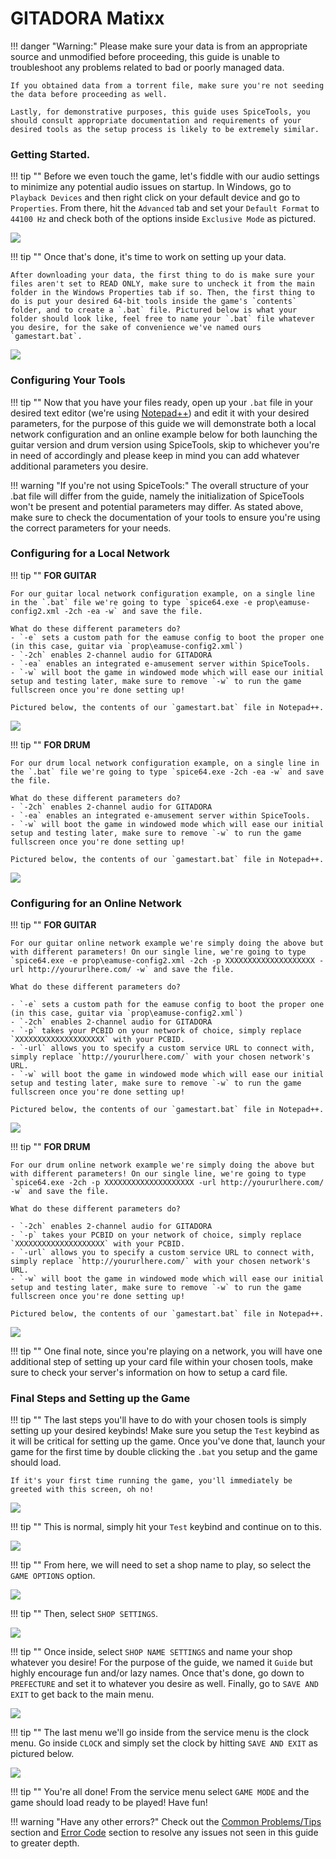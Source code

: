 # GITADORA Matixx

!!! danger "Warning:"
	Please make sure your data is from an appropriate source and unmodified before proceeding, this guide is unable to troubleshoot any problems related to bad or poorly managed data.

	If you obtained data from a torrent file, make sure you're not seeding the data before proceeding as well.

	Lastly, for demonstrative purposes, this guide uses SpiceTools, you should consult appropriate documentation and requirements of your desired tools as the setup process is likely to be extremely similar.

### Getting Started.

!!! tip ""
	Before we even touch the game, let's fiddle with our audio settings to minimize any potential audio issues on startup. In Windows, go to `Playback Devices` and then right click on your default device and go to `Properties`. From there, hit the `Advanced` tab and set your `Default Format` to `44100 Hz` and check both of the options inside `Exclusive Mode` as pictured.

<img src="/img/common/441.png">

!!! tip ""
	Once that's done, it's time to work on setting up your data.

	After downloading your data, the first thing to do is make sure your files aren't set to READ ONLY, make sure to uncheck it from the main folder in the Windows Properties tab if so. Then, the first thing to do is put your desired 64-bit tools inside the game's `contents` folder, and to create a `.bat` file. Pictured below is what your folder should look like, feel free to name your `.bat` file whatever you desire, for the sake of convenience we've named ours `gamestart.bat`.

<img src="/img/matixx/1.png">

### Configuring Your Tools

!!! tip ""
	Now that you have your files ready, open up your `.bat` file in your desired text editor (we're using [Notepad++](https://notepad-plus-plus.org/)) and edit it with your desired parameters, for the purpose of this guide we will demonstrate both a local network configuration and an online example below for both launching the guitar version and drum version using SpiceTools, skip to whichever you're in need of accordingly and please keep in mind you can add whatever additional parameters you desire.

!!! warning "If you're not using SpiceTools:"
	The overall structure of your .bat file will differ from the guide, namely the initialization of SpiceTools won't be present and potential parameters may differ. As stated above, make sure to check the documentation of your tools to ensure you're using the correct parameters for your needs.

### Configuring for a Local Network

!!! tip ""
	**FOR GUITAR**

	For our guitar local network configuration example, on a single line in the `.bat` file we're going to type `spice64.exe -e prop\eamuse-config2.xml -2ch -ea -w` and save the file. 

	What do these different parameters do?
	- `-e` sets a custom path for the eamuse config to boot the proper one (in this case, guitar via `prop\eamuse-config2.xml`)
	- `-2ch` enables 2-channel audio for GITADORA
	- `-ea` enables an integrated e-amusement server within SpiceTools.
	- `-w` will boot the game in windowed mode which will ease our initial setup and testing later, make sure to remove `-w` to run the game fullscreen once you're done setting up!

	Pictured below, the contents of our `gamestart.bat` file in Notepad++.

<img src="/img/matixx/2g.png">

!!! tip ""
	**FOR DRUM**

	For our drum local network configuration example, on a single line in the `.bat` file we're going to type `spice64.exe -2ch -ea -w` and save the file. 

	What do these different parameters do?
	- `-2ch` enables 2-channel audio for GITADORA
	- `-ea` enables an integrated e-amusement server within SpiceTools.
	- `-w` will boot the game in windowed mode which will ease our initial setup and testing later, make sure to remove `-w` to run the game fullscreen once you're done setting up!

	Pictured below, the contents of our `gamestart.bat` file in Notepad++.

<img src="/img/matixx/2d.png">

### Configuring for an Online Network

!!! tip ""
	**FOR GUITAR**

	For our guitar online network example we're simply doing the above but with different parameters! On our single line, we're going to type `spice64.exe -e prop\eamuse-config2.xml -2ch -p XXXXXXXXXXXXXXXXXXXX -url http://yoururlhere.com/ -w` and save the file. 

	What do these different parameters do? 

	- `-e` sets a custom path for the eamuse config to boot the proper one (in this case, guitar via `prop\eamuse-config2.xml`)
	- `-2ch` enables 2-channel audio for GITADORA
	- `-p` takes your PCBID on your network of choice, simply replace `XXXXXXXXXXXXXXXXXXXX` with your PCBID.
	- `-url` allows you to specify a custom service URL to connect with, simply replace `http://yoururlhere.com/` with your chosen network's URL.
	- `-w` will boot the game in windowed mode which will ease our initial setup and testing later, make sure to remove `-w` to run the game fullscreen once you're done setting up!

	Pictured below, the contents of our `gamestart.bat` file in Notepad++.

<img src="/img/matixx/3g.png">

!!! tip ""
	**FOR DRUM**

	For our drum online network example we're simply doing the above but with different parameters! On our single line, we're going to type `spice64.exe -2ch -p XXXXXXXXXXXXXXXXXXXX -url http://yoururlhere.com/ -w` and save the file. 

	What do these different parameters do? 

	- `-2ch` enables 2-channel audio for GITADORA
	- `-p` takes your PCBID on your network of choice, simply replace `XXXXXXXXXXXXXXXXXXXX` with your PCBID.
	- `-url` allows you to specify a custom service URL to connect with, simply replace `http://yoururlhere.com/` with your chosen network's URL.
	- `-w` will boot the game in windowed mode which will ease our initial setup and testing later, make sure to remove `-w` to run the game fullscreen once you're done setting up!

	Pictured below, the contents of our `gamestart.bat` file in Notepad++.

<img src="/img/matixx/3d.png">

!!! tip ""
	One final note, since you're playing on a network, you will have one additional step of setting up your card file within your chosen tools, make sure to check your server's information on how to setup a card file.

### Final Steps and Setting up the Game

!!! tip ""
	The last steps you'll have to do with your chosen tools is simply setting up your desired keybinds! Make sure you setup the `Test` keybind as it will be critical for setting up the game. Once you've done that, launch your game for the first time by double clicking the `.bat` you setup and the game should load.

	If it's your first time running the game, you'll immediately be greeted with this screen, oh no!

<img src="/img/matixx/4.png">

!!! tip ""
	This is normal, simply hit your `Test` keybind and continue on to this.

<img src="/img/matixx/5.png">

!!! tip ""
	From here, we will need to set a shop name to play, so select the `GAME OPTIONS` option.

<img src="/img/matixx/6.png">

!!! tip "" 
	Then, select `SHOP SETTINGS`.

<img src="/img/matixx/7.png">

!!! tip "" 
	Once inside, select `SHOP NAME SETTINGS` and name your shop whatever you desire! For the purpose of the guide, we named it `Guide` but highly encourage fun and/or lazy names. Once that's done, go down to `PREFECTURE` and set it to whatever you desire as well. Finally, go to `SAVE AND EXIT` to get back to the main menu.

<img src="/img/matixx/8.png">

!!! tip ""
	The last menu we'll go inside from the service menu is the clock menu. Go inside `CLOCK` and simply set the clock by hitting `SAVE AND EXIT` as pictured below.

<img src="/img/matixx/9.png">

!!! tip ""
	You're all done! From the service menu select `GAME MODE` and the game should load ready to be played! Have fun!

!!! warning "Have any other errors?"
	Check out the [Common Problems/Tips](problems.md) section and [Error Code](/errorcodes/bemani.md) section to resolve any issues not seen in this guide to greater depth.

